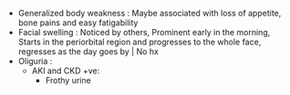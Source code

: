 - Generalized body weakness : Maybe associated with loss of appetite, bone pains and easy fatigability
- Facial swelling : Noticed by others, Prominent early in the morning, Starts in the periorbital region and progresses to the whole face, regresses as the day goes by | No hx
- Oliguria :
	- AKI and CKD +ve:
		- Frothy urine